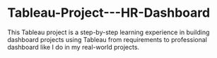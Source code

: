 # Tableau-Project---HR-Dashboard
This Tableau project is a step-by-step learning experience in building dashboard projects using Tableau from requirements to professional dashboard like I do in my real-world projects.
